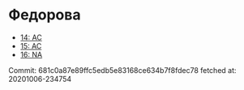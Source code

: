 # Федорова
- [14: AC](14.md)
- [15: AC](15.md)
- [16: NA](16.md)

Commit: 681c0a87e89ffc5edb5e83168ce634b7f8fdec78
 fetched at: 20201006-234754
